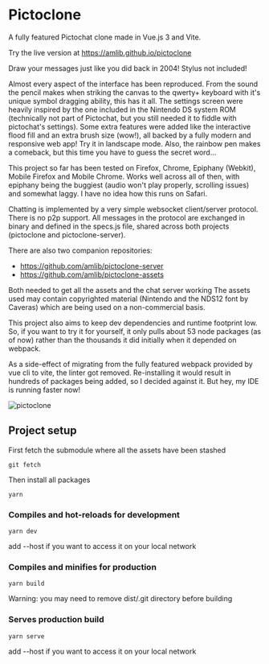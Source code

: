 # Pictoclone

A fully featured Pictochat clone made in Vue.js 3 and Vite.

Try the live version at https://amlib.github.io/pictoclone

Draw your messages just like you did back in 2004! Stylus not included!

Almost every aspect of the interface has been reproduced. From the sound the pencil makes when striking the canvas to the qwerty+ keyboard with it's unique symbol dragging ability, this has it all. The settings screen were heavily inspired by the one included in the Nintendo DS system ROM (technically not part of Pictochat, but you still needed it to fiddle with pictochat's settings). Some extra features were added like the interactive flood fill and an extra brush size (wow!), all backed by a fully modern and responsive web app! Try it in landscape mode. Also, the rainbow pen makes a comeback, but this time you have to guess the secret word...

This project so far has been tested on Firefox, Chrome, Epiphany (Webkit), Mobile Firefox and Mobile Chrome. Works well across all of then, with epiphany being the buggiest (audio won't play properly, scrolling issues) and somewhat laggy. I have no idea how this runs on Safari.

Chatting is implemented by a very simple websocket client/server protocol. There is no p2p support. All messages in the protocol are exchanged in binary and defined in the specs.js file, shared across both projects (pictoclone and pictoclone-server).

There are also two companion repositories:
- https://github.com/amlib/pictoclone-server
- https://github.com/amlib/pictoclone-assets

Both needed to get all the assets and the chat server working
The assets used may contain copyrighted material (Nintendo and the NDS12 font by Caveras) which are being used on a non-commercial basis.

This project also aims to keep dev dependencies and runtime footprint low. So, if you want to try it for yourself, it only pulls about 53 node packages (as of now) rather than the thousands it did initially when it depended on webpack.

As a side-effect of migrating from the fully featured webpack provided by vue cli to vite, the linter got removed. Re-installing it would result in hundreds of packages being added, so I decided against it. But hey, my IDE is running faster now!

![pictoclone](https://user-images.githubusercontent.com/3516260/144120885-bb829418-7e1d-4cd5-ad11-decf1fbe4a97.png)

## Project setup
First fetch the submodule where all the assets have been stashed
```
git fetch
```

Then install all packages
```
yarn
```

### Compiles and hot-reloads for development
```
yarn dev
```
add --host if you want to access it on your local network

### Compiles and minifies for production
```
yarn build
```
Warning: you may need to remove dist/.git directory before building

### Serves production build
```
yarn serve
```
add --host if you want to access it on your local network
